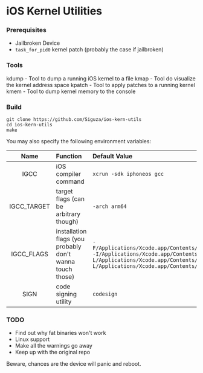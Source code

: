 # iOS Kernel Utilities

### Prerequisites

* Jailbroken Device
* `task_for_pid0` kernel patch (probably the case if jailbroken)

### Tools

kdump  - Tool to dump a running iOS kernel to a file
kmap   - Tool do visualize the kernel address space
kpatch - Tool to apply patches to a running kernel
kmem   - Tool to dump kernel memory to the console

### Build

    git clone https://github.com/Siguza/ios-kern-utils
    cd ios-kern-utils
    make

You may also specify the following environment variables:

Name | Function | Default Value
:-: | :-- | :--
IGCC | iOS compiler command | `xcrun -sdk iphoneos gcc`
IGCC_TARGET | target flags (can be arbitrary though) | `-arch arm64`
IGCC_FLAGS | installation flags (you probably don't wanna touch those) | `-F/Applications/Xcode.app/Contents/Developer/Platforms/iPhoneOS.platform/Developer/SDKs/iPhoneOS.sdk/System/Library/Frameworks -I/Applications/Xcode.app/Contents/Developer/Platforms/iPhoneOS.platform/Developer/SDKs/iPhoneOS.sdk/usr/include -L/Applications/Xcode.app/Contents/Developer/Platforms/iPhoneOS.platform/Developer/SDKs/iPhoneOS.sdk/usr/lib -L/Applications/Xcode.app/Contents/Developer/Platforms/iPhoneOS.platform/Developer/SDKs/iPhoneOS.sdk/usr/lib/system`
SIGN | code signing utility | `codesign`

### TODO

* Find out why fat binaries won't work
* Linux support
* Make all the warnings go away
* Keep up with the original repo

Beware, chances are the device will panic and reboot.
